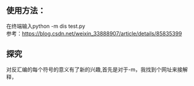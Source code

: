 ## 使用方法：

在终端输入python -m dis test.py</br>
参考：https://blog.csdn.net/weixin_33888907/article/details/85835399</br>

## 探究

对反汇编的每个符号的意义有了新的兴趣,首先是对于-m，我找到个网址来接解释，
